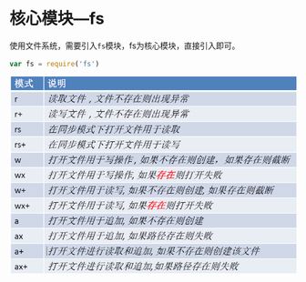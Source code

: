 # 核心模块—fs

使用文件系统，需要引入`fs`模块，fs为核心模块，直接引入即可。

```javascript
var fs = require('fs')
```



![](./img/1.png)